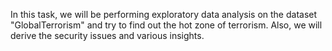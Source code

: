 In this task, we will be performing exploratory data analysis on the dataset "GlobalTerrorism" and try to find out the hot zone of terrorism. 
Also, we will derive the security issues and various insights.
